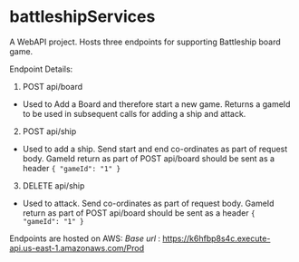 # battleshipServices
A WebAPI project. Hosts three endpoints for supporting Battleship board game. 

Endpoint Details: 
1. POST api/board
  - Used to Add a Board and therefore start a new game. Returns a gameId to be used in subsequent calls for adding a ship and attack.
  
2. POST api/ship
  - Used to add a ship. Send start and end co-ordinates as part of request body. GameId return as part of POST api/board should be sent as a header ` { "gameId": "1" } `
  
3. DELETE api/ship
  - Used to attack. Send co-ordinates as part of request body. GameId return as part of POST api/board should be sent as a header ` { "gameId": "1" } `


Endpoints are hosted on AWS: 
_Base url_ : https://k6hfbp8s4c.execute-api.us-east-1.amazonaws.com/Prod
